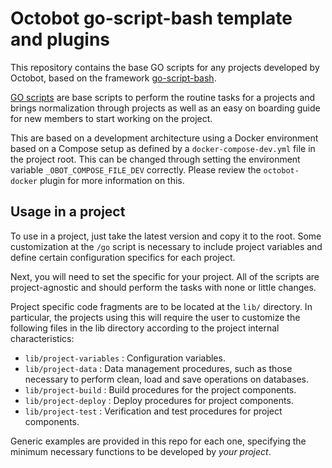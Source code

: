 # Octobot go-script-bash template and plugins

This repository contains the base GO scripts for any projects developed by Octobot, 
based on the framework [go-script-bash](https://github.com/mbland/go-script-bash).

[GO scripts](https://www.thoughtworks.com/insights/blog/praise-go-script-part-i) 
are base scripts to perform the routine tasks for a projects and brings normalization
through projects as well as an easy on boarding guide for new members to start
working on the project.

This are based on a development architecture using a Docker environment based on
a Compose setup as defined by a `docker-compose-dev.yml` file in the project root.
This can be changed through setting the environment variable `_OBOT_COMPOSE_FILE_DEV`
correctly. Please review the `octobot-docker` plugin for more information on this.

## Usage in a project

To use in a project, just take the latest version and copy it to the root. 
Some customization at the `/go` script is necessary to include project variables
and define certain configuration specifics for each project.

Next, you will need to set the specific for your project. All of the scripts
are project-agnostic and should perform the tasks with none or little changes.

Project specific code fragments are to be located at the `lib/` directory. In particular,
the projects using this will require the user to customize the following files 
in the lib directory according to the project internal characteristics:
- `lib/project-variables` : Configuration variables. 
- `lib/project-data` : Data management procedures, such as those necessary to 
perform clean, load and save operations on databases.
- `lib/project-build` : Build procedures for the project components.
- `lib/project-deploy` : Deploy procedures for project components.
- `lib/project-test` : Verification and test procedures for project components.

Generic examples are provided in this repo for each one, specifying the minimum 
necessary functions to be developed by *your project*.


